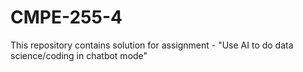 # CMPE-255-4

This repository contains solution for assignment - "Use AI to do data science/coding in chatbot mode" 
